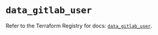 # `data_gitlab_user`

Refer to the Terraform Registry for docs: [`data_gitlab_user`](https://registry.terraform.io/providers/gitlabhq/gitlab/17.7.0/docs/data-sources/user).
